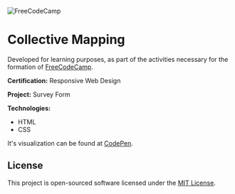![FreeCodeCamp](https://camo.githubusercontent.com/60c67cf9ac2db30d478d21755289c423e1f985c6/68747470733a2f2f73332e616d617a6f6e6177732e636f6d2f66726565636f646563616d702f776964652d736f6369616c2d62616e6e65722e706e67)

# Collective Mapping

Developed for learning purposes, as part of the activities necessary for the formation of 
[FreeCodeCamp](https://freecodecamp.org/herberthleao).

**Certification:** Responsive Web Design

**Project:** Survey Form

**Technologies:**
* HTML
* CSS

It's visualization can be found at [CodePen](https://codepen.io/herberthleao/full/MWeJZXO).

## License

This project is open-sourced software licensed under the [MIT License](LICENSE.md).
